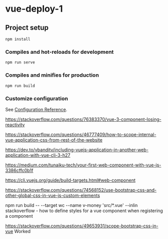 # vue-deploy-1

## Project setup
```
npm install
```

### Compiles and hot-reloads for development
```
npm run serve
```

### Compiles and minifies for production
```
npm run build
```

### Customize configuration
See [Configuration Reference](https://cli.vuejs.org/config/).


https://stackoverflow.com/questions/76383370/vue-3-component-losing-reactivity

https://stackoverflow.com/questions/46777409/how-to-scope-internal-vue-application-css-from-rest-of-the-website

https://dev.to/vbanditv/including-vuejs-application-in-another-web-application-with-vue-cli-3-h27

https://medium.com/tunaiku-tech/your-first-web-component-with-vue-js-3386cffc0b1f

https://cli.vuejs.org/guide/build-targets.html#web-component

https://stackoverflow.com/questions/74568152/use-bootstrap-css-and-other-global-css-in-vue-js-custom-elements

npm run build -- --target wc --name v-money 'src/*.vue' --inlin
stackoverflow - how to define styles for a vue component when registering a component

https://stackoverflow.com/questions/49653931/scope-bootstrap-css-in-vue   Worked